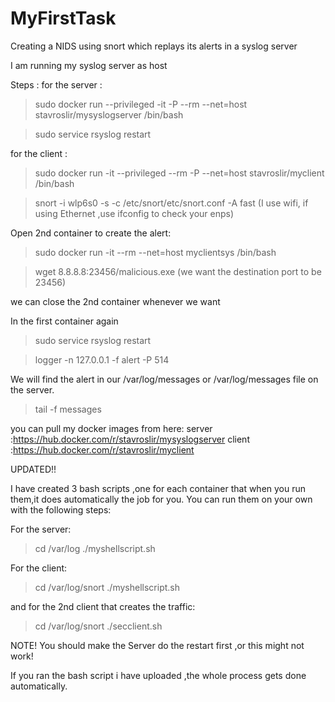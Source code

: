 # MyFirstTask
Creating a NIDS using snort which replays its alerts in a syslog server

I am running my syslog server as host 

Steps :
for the server :

> sudo docker run --privileged -it -P --rm --net=host stavroslir/mysyslogserver /bin/bash

> sudo service rsyslog restart
  
  
  
for the client :

> sudo docker run -it --privileged --rm -P --net=host stavroslir/myclient   /bin/bash

> snort -i wlp6s0 -s -c /etc/snort/etc/snort.conf -A fast     (I use wifi, if using Ethernet ,use ifconfig to check your enps)

Open 2nd container to create the alert:

> sudo docker run -it --rm --net=host myclientsys /bin/bash

> wget 8.8.8.8:23456/malicious.exe   (we want the destination port to be 23456)

we can close the 2nd container whenever we want

In the first container again

> sudo service rsyslog restart

> logger -n 127.0.0.1 -f alert -P 514


    
We will find the alert in our /var/log/messages or /var/log/messages file on the server.
 
> tail -f messages
 
 
 you can pull my docker images from here:
 server :https://hub.docker.com/r/stavroslir/mysyslogserver
 client :https://hub.docker.com/r/stavroslir/myclient


UPDATED!!

I have created 3 bash scripts ,one for each container that when you run them,it does automatically the job for you.
You can run them on your own with the following steps:


For the server:
> cd /var/log
> ./myshellscript.sh

For the client:
>cd /var/log/snort
>./myshellscript.sh   

and for the 2nd client that creates the traffic:
>cd /var/log/snort
>./secclient.sh


NOTE!
You should make the Server do the restart first ,or this might not work!

If you ran the bash script i have uploaded ,the whole process gets done automatically.






